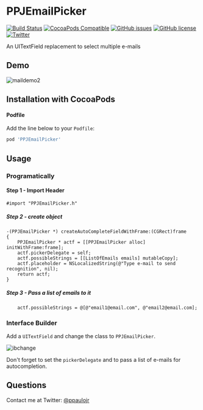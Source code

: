 # PPJEmailPicker
[![Build Status](https://travis-ci.org/ppaulojr/PPJEmailPicker.svg?branch=master)](https://travis-ci.org/ppaulojr/PPJEmailPicker)
[![CocoaPods Compatible](https://img.shields.io/cocoapods/v/PPJEmailPicker.svg)](https://img.shields.io/cocoapods/v/PPJEmailPicker.svg)
[![GitHub issues](https://img.shields.io/github/issues/ppaulojr/PPJEmailPicker.svg?style=plastic)](https://github.com/ppaulojr/PPJEmailPicker/issues) 
[![GitHub license](https://img.shields.io/badge/license-MIT-blue.svg?style=plastic)](https://raw.githubusercontent.com/ppaulojr/PPJEmailPicker/master/LICENSE)
[![Twitter](https://img.shields.io/badge/twitter-@ppaulojr-blue.svg?style=flat)](http://twitter.com/ppaulojr)

An UITextField replacement to select multiple e-mails

## Demo
![maildemo2](https://cloud.githubusercontent.com/assets/1206478/15519274/0f0b316a-21d7-11e6-81d2-dc6ceacea184.gif)

## Installation with CocoaPods

#### Podfile

Add the line below to your `Podfile`:

```ruby
pod 'PPJEmailPicker'
```

## Usage

### Programatically 

#### Step 1 - Import Header

```objc
#import "PPJEmailPicker.h"
```

##### Step 2 - create object
```objc
-(PPJEmailPicker *) createAutoCompleteFieldWithFrame:(CGRect)frame
{
	PPJEmailPicker * actf = [[PPJEmailPicker alloc] initWithFrame:frame];
	actf.pickerDelegate = self;
	actf.possibleStrings = [[ListOfEmails emails] mutableCopy];
	actf.placeholder = NSLocalizedString(@"Type e-mail to send recognition", nil);
	return actf;
}
```

##### Step 3 - Pass a list of emails to it
```objc
	actf.possibleStrings = @[@"email1@email.com", @"email2@email.com];
```

### Interface Builder

Add a `UITextField` and change the class to `PPJEmailPicker`.

![ibchange](https://cloud.githubusercontent.com/assets/1206478/15744061/16973db4-28a0-11e6-979a-dd88d5b89820.png)

Don't forget to set the `pickerDelegate` and to pass a list of e-mails for autocompletion.

## Questions

Contact me at Twitter: [@ppaulojr](https://twitter.com/ppaulojr)
